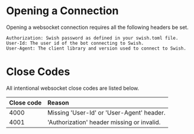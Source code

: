 # Opening a Connection

Opening a websocket connection requires all the following headers be set.

```
Authorization: Swish password as defined in your swish.toml file.
User-Id: The user id of the bot connecting to Swish.
User-Agent: The client library and version used to connect to Swish.
```

# Close Codes

All intentional websocket close codes are listed below.

| Close code | Reason                                     |
|:-----------|:-------------------------------------------|
| 4000       | Missing 'User-Id' or 'User-Agent' header.  |
| 4001       | 'Authorization' header missing or invalid. |
